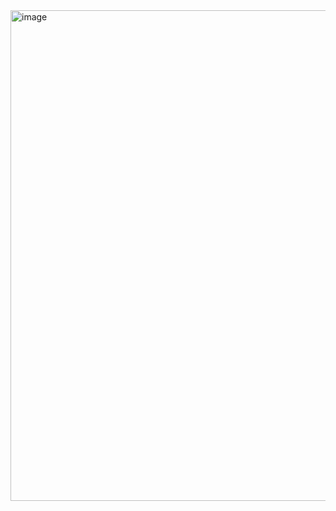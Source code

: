 <img width="1105" height="785" alt="image" src="https://github.com/user-attachments/assets/888cbea2-f46c-4c15-8d90-239893c8e368" />
